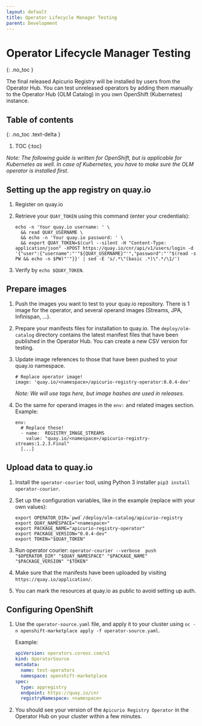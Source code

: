 ```yaml
---
layout: default
title: Operator Lifecycle Manager Testing
parent: Development
---
```


# Operator Lifecycle Manager Testing
{: .no_toc }

The final released Apicurio Registry will be installed by users from the Operator Hub.
You can test unreleased operators by adding them manually to the Operator Hub (OLM Catalog) 
in you own OpenShift (Kubernetes) instance.

## Table of contents
{: .no_toc .text-delta }

1. TOC
{:toc}

*Note: The following guide is written for OpenShift, but is applicable for Kubernetes as well.
In case of Kubernetes, you have to make sure the OLM operator is installed first.*

## Setting up the app registry on quay.io

1. Register on quay.io

1. Retrieve your `QUAY_TOKEN` using this command (enter your credentials):

   ```
   echo -n 'Your quay.io username: ' \
     && read QUAY_USERNAME \
     && echo -n 'Your quay.io password: ' \
     && export QUAY_TOKEN=$(curl --silent -H "Content-Type: application/json" -XPOST https://quay.io/cnr/api/v1/users/login -d '{"user":{"username":"'"${QUAY_USERNAME}"'","password":"'"$(read -s PW && echo -n $PW)"'"}}' | sed -E 's/.*\"(basic .*)\".*/\1/')
   ```

1. Verify by `echo $QUAY_TOKEN`.

## Prepare images

1. Push the images you want to test to your quay.io repository. 
   There is 1 image for the operator, and several operand images (Streams, JPA, Infinispan, ...).

1. Prepare your manifests files for installation to quay.io. 
   The `deploy/olm-catalog` directory contains the latest manifest files that have been published in the Operator Hub.
   You can create a new CSV version for testing.  

1. Update image references to those that have been pushed to your quay.io namespace.

   ```
   # Replace operator image!
   image: 'quay.io/<namespace>/apicurio-registry-operator:0.0.4-dev'
   ```
    
   *Note: We will use tags here, but image hashes are used in releases.*

1. Do the same for operand images in the `env:` and related images section. Example:
    
   ```
   env:
     # Replace these!
     - name:  REGISTRY_IMAGE_STREAMS
       value: "quay.io/<namespace>/apicurio-registry-streams:1.2.3.Final"
     [...]
   ```

## Upload data to quay.io

1. Install the `operator-courier` tool, using Python 3 installer `pip3 install operator-courier`.

1. Set up the configuration variables, like in the example (replace with your own values):

   ```
   export OPERATOR_DIR=`pwd`/deploy/olm-catalog/apicurio-registry
   export QUAY_NAMESPACE="<namespace>"
   export PACKAGE_NAME="apicurio-registry-operator"
   export PACKAGE_VERSION="0.0.4-dev"
   export TOKEN="$QUAY_TOKEN"
   ```

1. Run operator courier: `operator-courier --verbose  push "$OPERATOR_DIR" "$QUAY_NAMESPACE" "$PACKAGE_NAME" "$PACKAGE_VERSION" "$TOKEN"`

1. Make sure that the manifests have been uploaded by visiting `https://quay.io/application/`.

1. You can mark the resources at quay.io as public to avoid setting up auth.

## Configuring OpenShift

1. Use the `operator-source.yaml` file, and apply it to your cluster using `oc -n openshift-marketplace apply -f operator-source.yaml`.

   Example:
    
   ```yaml
   apiVersion: operators.coreos.com/v1
   kind: OperatorSource
   metadata:
     name: test-operators
     namespace: openshift-marketplace
   spec:
     type: appregistry
     endpoint: https://quay.io/cnr
     registryNamespace: <namespace>
   ```

1. You should see your version of the `Apicurio Registry Operator` in the Operator Hub on your cluster within a few minutes.
